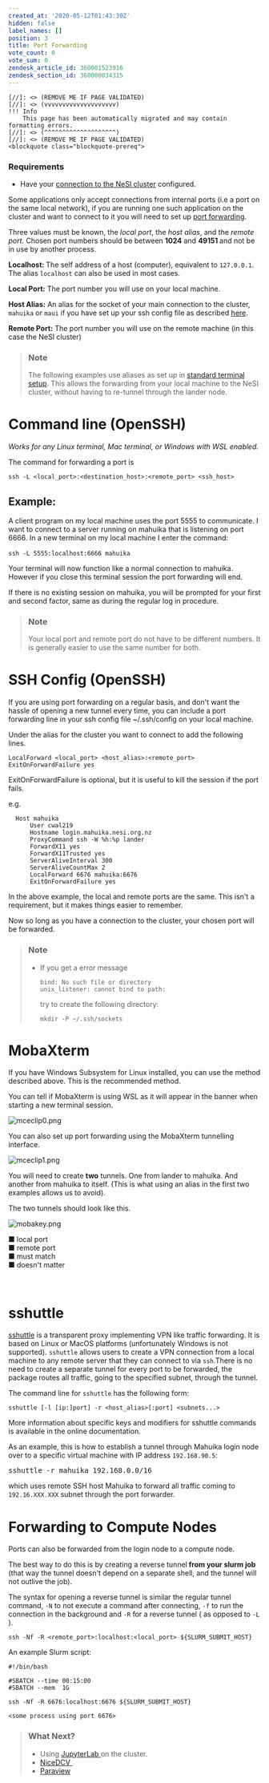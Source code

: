 ```yaml
---
created_at: '2020-05-12T01:43:30Z'
hidden: false
label_names: []
position: 3
title: Port Forwarding
vote_count: 0
vote_sum: 0
zendesk_article_id: 360001523916
zendesk_section_id: 360000034315
---
```



    [//]: <> (REMOVE ME IF PAGE VALIDATED)
    [//]: <> (vvvvvvvvvvvvvvvvvvvv)
    !!! Info
        This page has been automatically migrated and may contain formatting errors.
    [//]: <> (^^^^^^^^^^^^^^^^^^^^)
    [//]: <> (REMOVE ME IF PAGE VALIDATED)
    <blockquote class="blockquote-prereq">
<h3 id="prerequisites">Requirements</h3>
<ul>
<li>Have your <a href="https://support.nesi.org.nz/hc/en-gb/articles/360000625535-Standard-Terminal-Setup" target="_self">connection to the NeSI cluster</a> configured.</li>
</ul>
</blockquote>
<p>Some applications only accept connections from internal ports (i.e a port on the same local network), if you are running one such application on the cluster and want to connect to it you will need to set up <a href="https://en.wikipedia.org/wiki/Port_forwarding" target="_self">port forwarding</a>.</p>
<p>Three values must be known, the <em>local port</em>, the <em>host alias</em>, and the <em>remote port</em>. Chosen port numbers should be between <strong>1024</strong> and <strong>49151 </strong>and not be in use by another process.</p>
<p><strong>Localhost: </strong>The self address of a host (computer), equivalent to <code>127.0.0.1</code>. The alias <code>localhost</code> can also be used in most cases.</p>
<p><strong>Local Port:</strong> The port number you will use on your local machine. </p>
<p><strong>Host Alias:</strong> An alias for the socket of your main connection to the cluster, <code>mahuika</code> or <code>maui</code> if you have set up your ssh config file as described <a href="https://support.nesi.org.nz/hc/en-gb/articles/360000625535" target="_self">here</a>.</p>
<p><strong>Remote Port:</strong> The port number you will use on the remote machine (in this case the NeSI cluster)</p>
<blockquote class="blockquote-tip">
<h3 id="prerequisites">Note</h3>
<p>The following examples use aliases as set up in <a href="https://support.nesi.org.nz/hc/en-gb/articles/360000625535" target="_self">standard terminal setup</a>. This allows the forwarding from your local machine to the NeSI cluster, without having to re-tunnel through the lander node.</p>
</blockquote>
<h1>Command line (OpenSSH)</h1>
<p><em>Works for any Linux terminal, Mac terminal, or Windows with WSL enabled.</em></p>
<p>The command for forwarding a port is</p>
<pre><code>ssh -L &lt;local_port&gt;:&lt;destination_host&gt;:&lt;remote_port&gt; &lt;ssh_host&gt;</code></pre>
<h2>Example:</h2>
<p>A client program on my local machine uses the port 5555 to communicate. I want to connect to a server running on mahuika that is listening on port 6666. In a new terminal on my local machine I enter the command:</p>
<pre><code>ssh -L 5555:localhost:6666 mahuika</code> </pre>
<p>Your terminal will now function like a normal connection to mahuika. However if you close this terminal session the port forwarding will end.</p>
<p>If there is no existing session on mahuika, you will be prompted for your first and second factor, same as during the regular log in procedure. </p>
<blockquote class="blockquote-tip">
<h3 id="prerequisites">Note</h3>
<p>Your local port and remote port do not have to be different numbers. It is generally easier to use the same number for both.</p>
</blockquote>
<h1>SSH Config (OpenSSH)</h1>
<p>If you are using port forwarding on a regular basis, and don't want the hassle of opening a new tunnel every time, you can include a port forwarding line in your ssh config file ~/.ssh/config on your local machine.</p>
<p>Under the alias for the cluster you want to connect to add the following lines.</p>
<pre><code>LocalForward &lt;local_port&gt; &lt;host_alias&gt;:&lt;remote_port&gt;<br>ExitOnForwardFailure yes
</code></pre>
<p>ExitOnForwardFailure is optional, but it is useful to kill the session if the port fails. </p>
<p>e.g.</p>
<pre><code>  Host mahuika
      User cwal219
      Hostname login.mahuika.nesi.org.nz
      ProxyCommand ssh -W %h:%p lander
      ForwardX11 yes
      ForwardX11Trusted yes
      ServerAliveInterval 300
      ServerAliveCountMax 2
      LocalForward 6676 mahuika:6676<br>      ExitOnForwardFailure yes
</code></pre>
<p>In the above example, the local and remote ports are the same. This isn't a requirement, but it makes things easier to remember.</p>
<p>Now so long as you have a connection to the cluster, your chosen port will be forwarded.</p>
<blockquote class="blockquote-warning">
<h3 id="prerequisites">Note</h3>
<ul>
<li>If you get a error message
<pre><code>bind: No such file or directory
unix_listener: cannot bind to path: </code></pre>
try to create the following directory:
<pre><code>mkdir -P ~/.ssh/sockets</code></pre>
</li>
</ul>
</blockquote>
<h1>MobaXterm</h1>
<p>If you have Windows Subsystem for Linux installed, you can use the method described above. This is the recommended method.</p>
<p>You can tell if MobaXterm is using WSL as it will appear in the banner when starting a new terminal session. </p>
<p><img src="https://support.nesi.org.nz/hc/article_attachments/360004708596" alt="mceclip0.png"></p>
<p>You can also set up port forwarding using the MobaXterm tunnelling interface.</p>
<p><img src="https://support.nesi.org.nz/hc/article_attachments/360004708616" alt="mceclip1.png"></p>
<p>You will need to create <strong>two</strong> tunnels. One from lander to mahuika. And another from mahuika to itself. (This is what using an alias in the first two examples allows us to avoid).</p>
<p>The two tunnels should look like this.</p>
<p><img src="https://support.nesi.org.nz/hc/article_attachments/360004580035" alt="mobakey.png"></p>
<p><span class="wysiwyg-color-green110">■</span> local port<br><span class="wysiwyg-color-orange90">■</span> remote port<br><span class="wysiwyg-color-red90">■</span> must match<br><span class="wysiwyg-color-pink80">■</span> doesn't matter</p>
<p> </p>
<h1>sshuttle </h1>
<p><a href="https://sshuttle.readthedocs.io/en/stable/" target="_self">sshuttle</a> is a transparent proxy implementing VPN like traffic forwarding. It is based on Linux or MacOS platforms (unfortunately Windows is not supported). <code>sshuttle</code> allows users to create a VPN connection from a local machine to any remote server that they can connect to via <code>ssh</code>.There is no need to create a separate tunnel for every port to be forwarded, the package routes all traffic, going to the specified subnet, through the tunnel.</p>
<p>The command line for <code>sshuttle</code> has the following form:</p>
<pre><code>sshuttle [-l [ip:]port] -r &lt;host_alias&gt;[:port] &lt;subnets...&gt;</code></pre>
<p>More information about specific keys and modifiers for sshuttle commands is available in the online documentation.</p>
<p>As an example, this is how to establish a tunnel through Mahuika login node over to a specific virtual machine with IP address <code>192.168.90.5</code>:</p>
<pre><span>sshuttle -r mahuika 192.168.0.0/16</span></pre>
<p>which uses remote SSH host Mahuika to forward all traffic coming to <code>192.16.XXX.XXX</code> subnet through the port forwarder.</p>
<h1>Forwarding to Compute Nodes</h1>
<p>Ports can also be forwarded from the login node to a compute node.</p>
<p>The best way to do this is by creating a reverse tunnel<strong> from your slurm job</strong> (that way the tunnel doesn't depend on a separate shell, and the tunnel will not outlive the job). </p>
<p>The syntax for opening a reverse tunnel is similar the regular tunnel command, <code>-N</code> to not execute a command after connecting, <code>-f</code> to run the connection in the background and <code>-R</code> for a reverse tunnel ( as opposed to <code>-L</code> ).</p>
<pre><code>ssh -Nf -R &lt;remote_port&gt;:localhost:&lt;local_port&gt; ${SLURM_SUBMIT_HOST}</code></pre>
<p>An example Slurm script:</p>
<pre><code>#!/bin/bash<br><br>#SBATCH --time 00:15:00<br>#SBATCH --mem  1G<br><br>ssh -Nf -R 6676:localhost:6676 ${SLURM_SUBMIT_HOST}<br><br>&lt;some process using port 6676&gt;</code></pre>
<blockquote class="blockquote-postreq">
<h3 id="prerequisites">What Next?</h3>
<ul>
<li>Using <a href="https://support.nesi.org.nz/hc/en-gb/articles/360001093315" target="_self">JupyterLab </a>on the cluster.</li>
<li><a href="https://support.nesi.org.nz/hc/en-gb/articles/360000719156" target="_self">NiceDCV </a></li>
<li><a href="https://support.nesi.org.nz/hc/en-gb/articles/360001002956-ParaView" target="_self">Paraview</a></li>
</ul>
</blockquote>